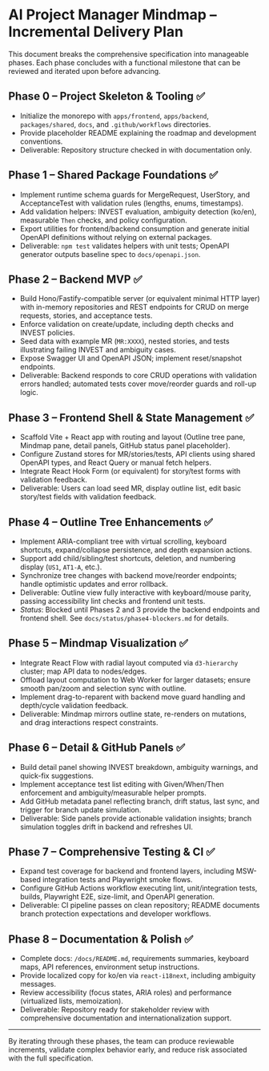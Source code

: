 # AI Project Manager Mindmap – Incremental Delivery Plan

This document breaks the comprehensive specification into manageable phases. Each phase
concludes with a functional milestone that can be reviewed and iterated upon before
advancing.

## Phase 0 – Project Skeleton & Tooling ✅
- Initialize the monorepo with `apps/frontend`, `apps/backend`, `packages/shared`, `docs`, and `.github/workflows` directories.
- Provide placeholder README explaining the roadmap and development conventions.
- Deliverable: Repository structure checked in with documentation only.

## Phase 1 – Shared Package Foundations ✅
- Implement runtime schema guards for MergeRequest, UserStory, and AcceptanceTest with validation rules (lengths, enums, timestamps).
- Add validation helpers: INVEST evaluation, ambiguity detection (ko/en), measurable `Then` checks, and policy configuration.
- Export utilities for frontend/backend consumption and generate initial OpenAPI definitions without relying on external packages.
- Deliverable: `npm test` validates helpers with unit tests; OpenAPI generator outputs baseline spec to `docs/openapi.json`.

## Phase 2 – Backend MVP ✅
- Build Hono/Fastify-compatible server (or equivalent minimal HTTP layer) with in-memory repositories and REST endpoints for CRUD on merge requests, stories, and acceptance tests.
- Enforce validation on create/update, including depth checks and INVEST policies.
- Seed data with example MR (`MR:XXXX`), nested stories, and tests illustrating failing INVEST and ambiguity cases.
- Expose Swagger UI and OpenAPI JSON; implement reset/snapshot endpoints.
- Deliverable: Backend responds to core CRUD operations with validation errors handled; automated tests cover move/reorder guards and roll-up logic.

## Phase 3 – Frontend Shell & State Management ✅
- Scaffold Vite + React app with routing and layout (Outline tree pane, Mindmap pane, detail panels, GitHub status panel placeholder).
- Configure Zustand stores for MR/stories/tests, API clients using shared OpenAPI types, and React Query or manual fetch helpers.
- Integrate React Hook Form (or equivalent) for story/test forms with validation feedback.
- Deliverable: Users can load seed MR, display outline list, edit basic story/test fields with validation feedback.

## Phase 4 – Outline Tree Enhancements ✅
- Implement ARIA-compliant tree with virtual scrolling, keyboard shortcuts, expand/collapse persistence, and depth expansion actions.
- Support add child/sibling/test shortcuts, deletion, and numbering display (`US1`, `AT1-A`, etc.).
- Synchronize tree changes with backend move/reorder endpoints; handle optimistic updates and error rollback.
- Deliverable: Outline view fully interactive with keyboard/mouse parity, passing accessibility lint checks and frontend unit tests.
- _Status_: Blocked until Phases 2 and 3 provide the backend endpoints and frontend shell. See `docs/status/phase4-blockers.md` for details.

## Phase 5 – Mindmap Visualization ✅
- Integrate React Flow with radial layout computed via `d3-hierarchy` cluster; map API data to nodes/edges.
- Offload layout computation to Web Worker for larger datasets; ensure smooth pan/zoom and selection sync with outline.
- Implement drag-to-reparent with backend move guard handling and depth/cycle validation feedback.
- Deliverable: Mindmap mirrors outline state, re-renders on mutations, and drag interactions respect constraints.

## Phase 6 – Detail & GitHub Panels ✅
- Build detail panel showing INVEST breakdown, ambiguity warnings, and quick-fix suggestions.
- Implement acceptance test list editing with Given/When/Then enforcement and ambiguity/measurable helper prompts.
- Add GitHub metadata panel reflecting branch, drift status, last sync, and trigger for branch update simulation.
- Deliverable: Side panels provide actionable validation insights; branch simulation toggles drift in backend and refreshes UI.

## Phase 7 – Comprehensive Testing & CI ✅
- Expand test coverage for backend and frontend layers, including MSW-based integration tests and Playwright smoke flows.
- Configure GitHub Actions workflow executing lint, unit/integration tests, builds, Playwright E2E, size-limit, and OpenAPI generation.
- Deliverable: CI pipeline passes on clean repository; README documents branch protection expectations and developer workflows.

## Phase 8 – Documentation & Polish ✅
- Complete docs: `/docs/README.md`, requirements summaries, keyboard maps, API references, environment setup instructions.
- Provide localized copy for ko/en via `react-i18next`, including ambiguity messages.
- Review accessibility (focus states, ARIA roles) and performance (virtualized lists, memoization).
- Deliverable: Repository ready for stakeholder review with comprehensive documentation and internationalization support.

---

By iterating through these phases, the team can produce reviewable increments, validate complex
behavior early, and reduce risk associated with the full specification.
